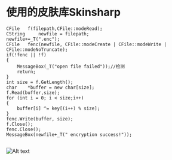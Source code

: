 
# 使用的皮肤库Skinsharp
```
CFile	f(filepath,CFile::modeRead);  
CString		newfile = filepath;  
newfile+=_T(".enc");  
CFile	fenc(newfile, CFile::modeCreate | CFile::modeWrite | CFile::modeNoTruncate);  
if(!fenc || !f)  
{  
	MessageBox(_T("open file failed"));//检测  
	return;  
}  
int	size = f.GetLength();  
char	*buffer = new char[size];  
f.Read(buffer,size);  
for (int i = 0; i < size;i++)  
{
	buffer[i] ^= key[(i++) % size];  
}  
fenc.Write(buffer, size);  
f.Close();  
fenc.Close();  
MessageBox(newfile+_T(" encryption success!"));  
	
```  
![Alt text](https://raw.githubusercontent.com/lxwAsm/myprojects/master/2.png)
